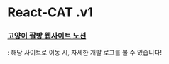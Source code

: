 # React-CAT .v1

### [고양이 짤방 웹사이트 노션](https://reinvented-specialist-02e.notion.site/d8b1a8b4f1ed4d1c92246124f7c6a6be)
: 해당 사이트로 이동 시, 자세한 개발 로그를 볼 수 있습니다!
